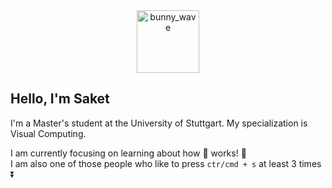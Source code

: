 
<!-- ### Hi there 👋
![github stats](https://github-readme-stats.vercel.app/api?username=ssaket&show_icons=true&line_height=29&hide=stars&count_private=true)
![language stats](https://github-readme-stats.vercel.app/api/top-langs/?username=ssaket&layout=compact&langs_count=8&exclude_repo=flash-experiments) -->

<div align='center'>
<img src=https://media.giphy.com/media/3o7TKMt1VVNkHV2PaE/giphy.gif alt="bunny_wave" width="100px"/>
</div>

## Hello, I'm Saket

I'm a Master's student at the University of Stuttgart. My specialization is Visual Computing.

I am currently focusing on learning about how :brain: works! :exploding_head:\
I am also one of those people who like to press `ctr/cmd + s` at least 3 times :arrow_double_down:
